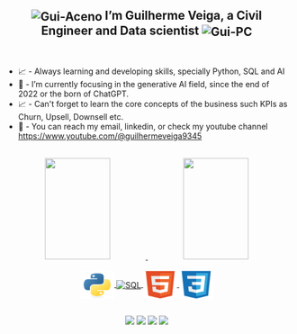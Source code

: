<div align="center">
  
##  <img align="center" alt="Gui-Aceno" height="80" width="80" src="https://user-images.githubusercontent.com/105989776/171419904-d31350c0-79b9-40f5-ad74-b171b3902008.png"> I’m Guilherme Veiga, a Civil Engineer and Data scientist <img align="center" alt="Gui-PC" height="80" width="80" src="https://user-images.githubusercontent.com/105989776/171419497-108ba7bf-921c-4164-9d60-ab79cadb0a17.png">
<br>

 </div>

- 📈 - Always learning and developing skills, specially Python, SQL and AI
- 🐍 - I’m currently focusing in the generative AI field, since the end of 2022 or the born of ChatGPT.
- 📈 - Can't forget to learn the core concepts of the business such KPIs as Churn, Upsell, Downsell etc.
- 📧 - You can reach my email, linkedin, or check my youtube channel https://www.youtube.com/@guilhermeveiga9345
<br>

</div>
  
<div align="center">
  <a href="https://github.com/Veiga-Gui">
  <img height="180em" width="48%" src="https://github-readme-stats.vercel.app/api?username=Veiga-Gui&show_icons=true&theme=merko&includeall_commits=true&count_private=true"/>
  <img height="180em" width="48%" src="https://github-readme-stats.vercel.app/api/top-langs/?username=Veiga-Gui&layout=compact&langs_count=7&theme=merko"/>
</div>
  
<div align="center" style="display: inline_block"><br>
  <img align="center" alt="Python" height="50" width="60" src="https://raw.githubusercontent.com/devicons/devicon/master/icons/python/python-original.svg">
  <img align="center" alt="SQL" height="50" width="60" src="https://cdn-icons-png.flaticon.com/512/5815/5815886.png">
  <img align="center" alt="HTML" height="50" width="60" src="https://raw.githubusercontent.com/devicons/devicon/master/icons/html5/html5-original.svg">
  <img align="center" alt="CSS" height="50" width="60" src="https://raw.githubusercontent.com/devicons/devicon/master/icons/css3/css3-original.svg">
</div>
  
  ##
  
<div align="center">
   
  <a href="https://www.linkedin.com/in/o-guilhermeveiga" target="_blank"><img src="https://img.shields.io/badge/-LinkedIn-%230077B5?style=for-the-badge&logo=linkedin&logoColor=white" target="_blank"></a> 
  <a href="https://www.youtube.com/@guilhermeveiga9345" target="_blank"><img src="https://www.svgrepo.com/show/13671/youtube.svg" target="_blank"></a>
  <a href = "mailto:veigacareca@gmail.com"><img src="https://img.shields.io/badge/-Gmail-%23333?style=for-the-badge&logo=gmail&logoColor=white" target="_blank"></a>
  <a href="https://instagram.com/guilhermeveiga99" target="_blank"><img src="https://img.shields.io/badge/-Instagram-%23E4405F?style=for-the-badge&logo=instagram&logoColor=white" target="_blank"></a>
</div>
